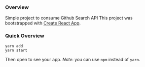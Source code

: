 ### Overview
Simple project to consume Github Search API
This project was bootstrapped with [Create React App](https://github.com/facebookincubator/create-react-app).

### Quick Overview
```
yarn add
yarn start
```
Then open [](http://localhost:3000/) to see your app.
_Note_: you can use `npm` instead of `yarn`.
